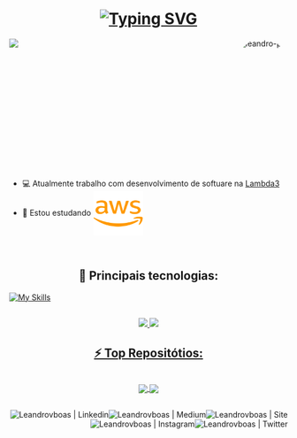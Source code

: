 

<div >
    <h1 align="center">
       <a href="https://git.io/typing-svg">
        <img src="https://readme-typing-svg.herokuapp.com/?center=true&vCenter=true&color=fff&lines=Olá,%20+me+chamo+Leandro+Vilas+boas;Seja+muito+bem+vindo!+:P" alt="Typing SVG">
      </a>
    </h1>  
</div>

<div align="center">
    <img align="left" src="https://media.giphy.com/media/cIn5fTcjnKhStIeAef/giphy.gif" height="210em">
    <img align="right" alt="leandro-pic" height="250" style="border-radius: 100px;" src="https://www.leandrovboas.com.br/leandro.png">
</div>

</br></br></br></br></br></br></br></br></br></br></br></br></br></br>

- 💻 Atualmente trabalho com desenvolvimento de softuare na [Lambda3](https://www.lambda3.com.br/)
- 📘 Estou estudando <img align="center" alt="AWS" height="80" width="90" src="https://raw.githubusercontent.com/devicons/devicon/1119b9f84c0290e0f0b38982099a2bd027a48bf1/icons/amazonwebservices/amazonwebservices-plain-wordmark.svg">


</br>

<h2 align="center">🚀 Principais tecnologias:</h2>

[![My Skills](https://skillicons.dev/icons?i=cs,dotnet,nodejs,nestjs,nextjs,react,js,ts,css,html,vscode,visualstudio,docker,git,kubernetes,aws,azure)](https://skillicons.dev)
</div>
  

##

<div align="center">
  <a href="https://github.com/leandrovboas">
  <img height="210em" src="https://github-readme-stats.vercel.app/api/top-langs/?username=leandrovboas&layout=compact&langs_count=7&theme=tokyonight"/>
  <img height="210em" src="https://github-readme-stats.vercel.app/api/top-langs/?username=leandrovboas&theme=tokyonight"/>
</div>
  
##
  
  <h2 align="center">⚡ Top Repositótios:</h2>
  </br>

<div align="center">
<a href="https://github.com/leandrovboas/portifolio">
  <img align="center" src="https://github-readme-stats.vercel.app/api/pin/?username=leandrovboas&repo=portifolio&theme=tokyonight&show_owner=true" />
</a>
<a href="https://github.com/leandrovboas/anuraghazra.github.io">
  <img align="center" src="https://github-readme-stats.vercel.app/api/pin/?username=leandrovboas&repo=cli_github_2.0&theme=tokyonight&show_owner=true" />
</a>
</div>
  
##  


<a href="https://leandrovboas.com.br">
  <img align="right" alt="Leandrovboas | Site" src="https://img.shields.io/badge/leadnrovboas-site-blue?style=flat" />
</a>
<a href="https://medium.com/@leandrovboas">
  <img align="right" alt="Leandrovboas | Medium" src="https://img.shields.io/badge/Medium-12100E?style=for-the-badge&logo=medium&logoColor=white" />
</a>
<a href="https://br.linkedin.com/in/leandro-vilas-boas-55403b2b">
  <img align="right" alt="Leandrovboas | Linkedin" src="https://img.shields.io/badge/LinkedIn-0077B5?style=for-the-badge&logo=linkedin&logoColor=white" />
</a>
<a href="https://twitter.com/leandrovboas">
  <img align="right" alt="Leandrovboas | Twitter" src="https://img.shields.io/badge/Twitter-1DA1F2?style=for-the-badge&logo=twitter&logoColor=white" />
</a>
<a href="https://www.instagram.com/leandrovboas/">
  <img align="right" alt="Leandrovboas | Instagram" src="https://img.shields.io/badge/Instagram-E4405F?style=for-the-badge&logo=instagram&logoColor=white" />
</a>
  
 
  
